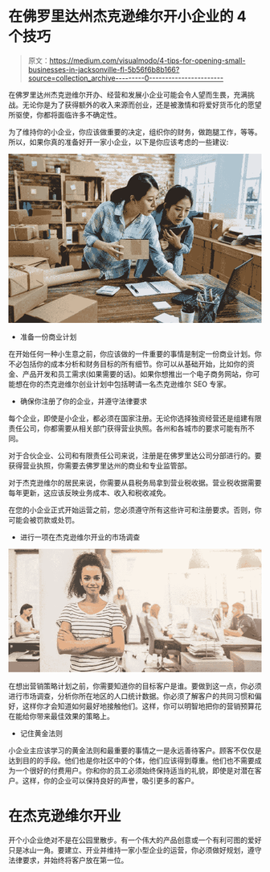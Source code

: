 # 在佛罗里达州杰克逊维尔开小企业的 4 个技巧

> 原文：<https://medium.com/visualmodo/4-tips-for-opening-small-businesses-in-jacksonville-fl-5b56f6b8b166?source=collection_archive---------0----------------------->

在佛罗里达州杰克逊维尔开办、经营和发展小企业可能会令人望而生畏，充满挑战。无论你是为了获得额外的收入来源而创业，还是被激情和将爱好货币化的愿望所驱使，你都将面临许多不确定性。

为了维持你的小企业，你应该做重要的决定，组织你的财务，做跑腿工作，等等。所以，如果你真的准备好开一家小企业，以下是你应该考虑的一些建议:

![](img/c344a22103f4b51e91f41c9195901632.png)

*   准备一份商业计划

在开始任何一种小生意之前，你应该做的一件重要的事情是制定一份商业计划。你不必包括你的成本分析和财务目标的所有细节。你可以从基础开始，比如你的资金、产品开发和员工需求(如果需要的话)。如果你想推出一个电子商务网站，你可能想在你的杰克逊维尔创业计划中包括聘请一名杰克逊维尔 SEO 专家。

*   确保你注册了你的企业，并遵守法律要求

每个企业，即使是小企业，都必须在国家注册。无论你选择独资经营还是组建有限责任公司，你都需要从相关部门获得营业执照。各州和各城市的要求可能有所不同。

对于合伙企业、公司和有限责任公司来说，注册是在佛罗里达公司分部进行的。要获得营业执照，你需要去佛罗里达州的商业和专业监管部。

对于杰克逊维尔的居民来说，你需要从县税务局拿到营业税收据。营业税收据需要每年更新，这应该反映业务成本、收入和税收减免。

在您的小企业正式开始运营之前，您必须遵守所有这些许可和注册要求。否则，你可能会被罚款或处罚。

*   进行一项在杰克逊维尔开业的市场调查

![](img/b3f21fdf52f4d4fe9c69dbff1f2b1038.png)

在想出营销策略计划之前，你需要知道你的目标客户是谁。要做到这一点，你必须进行市场调查，分析你所在地区的人口统计数据。你必须了解客户的共同习惯和偏好，这样你才会知道如何最好地接触他们。这样，你可以明智地把你的营销预算花在能给你带来最佳效果的策略上。

*   记住黄金法则

小企业主应该学习的黄金法则和最重要的事情之一是永远善待客户。顾客不仅仅是达到目的的手段。他们也是你社区中的个体，他们应该得到尊重。他们也不需要成为一个很好的付费用户。你和你的员工必须始终保持适当的礼貌，即使是对潜在客户。这样，你的企业可以保持良好的声誉，吸引更多的客户。

# 在杰克逊维尔开业

开个小企业绝对不是在公园里散步。有一个伟大的产品创意或一个有利可图的爱好只是冰山一角。要建立、开业并维持一家小型企业的运营，你必须做好规划，遵守法律要求，并始终将客户放在第一位。